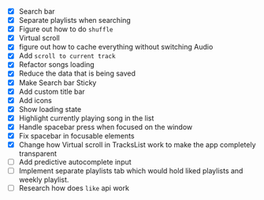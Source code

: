 - [x] Search bar
- [x] Separate playlists when searching
- [x] Figure out how to do `shuffle`
- [x] Virtual scroll
- [x] figure out how to cache everything without switching Audio
- [x] Add `scroll to current track`
- [x] Refactor songs loading
- [x] Reduce the data that is being saved
- [x] Make Search bar Sticky
- [x] Add custom title bar
- [x] Add icons
- [x] Show loading state
- [x] Highlight currently playing song in the list
- [x] Handle spacebar press when focused on the window
- [x] Fix spacebar in focusable elements
- [x] Change how Virtual scroll in TracksList work to make the app completely transparent 
- [ ] Add predictive autocomplete input
- [ ] Implement separate playlists tab which would hold liked playlists and weekly playlist. 
- [ ] Research how does `like` api work
